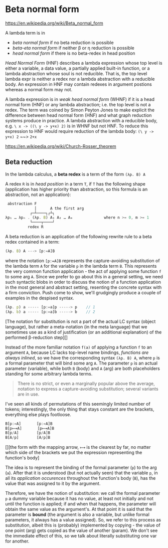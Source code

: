 # Beta normal form

https://en.wikipedia.org/wiki/Beta_normal_form

A lambda term is in
* *beta normal form*     if no beta reduction is possible
* *beta-eta normal form* if neither β or η reduction is possible
* *head normal form*     if there is no beta-redex in head position


*Head Normal Form* (HNF) describes a lambda expression whose top level is either a variable, a data value, a partially applied built-in function, or a lambda abstraction whose soul is not reducible. That is, the top level lambda expr is neither a redex nor a lambda abstraction with a reducible body. An expression in HNF may contain redexes in argument postions whereas a normal form may not.

A lambda expression is in *weak head normal form* (WHNF) if it is a head normal form (HNF) or any lambda abstraction; i.e. the top level is not a redex. The term was coined by Simon Peyton Jones to make explicit the difference between head normal form (HNF) and what graph reduction systems produce in practice. A lambda abstraction with a reducible body, e.g. `\ x -> ((\ y -> y+x) 2)` is in WHNF but not HNF. To reduce this expression to HNF would require reduction of the lambda body: `(\ y -> y+x) 2` ~~> `2+x`

https://en.wikipedia.org/wiki/Church-Rosser_theorem


## Beta reduction

In the lambda calculus, a **beta redex** is a term of the form `(λp. B) A`

A redex `R` is in *head position* in a term `T`, if `T` has the following shape (application has higher priority than abstraction, so this formula is an abstraction, not an application):

```js
 abstraction F
             │      A the first arg
           ┌─┴────┐┌┴┐
λp₁ … λpₙ . (λp. B) A₁ A₂ … Aₘ              where n >= 0, m >= 1
           └────┬────┘
          redex R
```

A beta reduction is an application of the following rewrite rule to a beta redex contained in a term:

```js
(λp. B) A ---> [p:=A]B
```

where the notation `[p:=A]B` represents the capture-avoiding substitution of the lambda term `A` for the variable `p` in the lambda term `B`. This represents the very common function application - the act of applying some function `f` to some arg `A`. Since we prefer to go about this in a general setting, we need such syntactic blobs in order to discuss the notion of a function application in the most general and abstract setting, resenting the concrete syntax with a firm conviction. Push come to show, we'll grudgingly produce a couple of examples in the despised syntax.

```js
(λp. p) a ----- [p:=a]p -----> p    // 1
(λp. b) a ----- [p:=a]b -----> b    // 2
```

[The notation for substitution is not a part of the actual LC syntax (object language), but rather a meta-notation (in the meta language) that we sometimes use as a kind of justification (or an additional explanation) of the performed β-reduction step][]


Instead of the more familiar notation `f(a)` of applying a function `f` to an argument `A`, because LC lacks top-level name bindings, *functions are always inlined*, so we have the corresponding syntax `(λp. B) A`, where `p` is a formal parameter that will bind some arg `A`. The parameter `p` is an actual parameter (variable), while both `B` (body) and `A` (arg) are both placeholders standing for some arbitrary lambda terms.

> There is no strict, or even a marginally popular above the average, notation to express a capture-avoiding substitution; several variants are in use.

I've seen all kinds of permutations of this seemingly limited number of tokens; interestingly, the only thing that stays constant are the brackets, everything else plays footloose.

```js
B[p:=A]       [p:=A]B
B[p⟼A]       [p⟼A]B
B[p/A]        [p/A]B
B[A/p]        [A/p]B
```


[][the form with the mapping arrow, `⟼` is the clearest by far, no matter which side of the brackets we put the expression representing the function's body]

The idea is to represent the binding of the formal parameter (`p`) to the arg (`a`). After that it is understood (but not actually seen) that the variable `p`, in all its *application occurences* throughout the function's body (`B`), has the value that was assigned to it by the argument.

Therefore, we have the notion of substitution: we call the formal parameter `p` a dummy variable because it has no value, at least not initially and not until the function is applied; if and when that happens, the parameter will obtain the same value as the argument's. At that point it is said that the parameter is **bound** (the argument is also a variable, but unlike formal parameters, it always has a value assigned). So, we refer to this process as substitution, albeit this is (probably) implemented by copying - the value of one point (arg) gets copied as the value of another (param). We don't see the immediate effect of this, so we talk about literally substituting one var for another.
